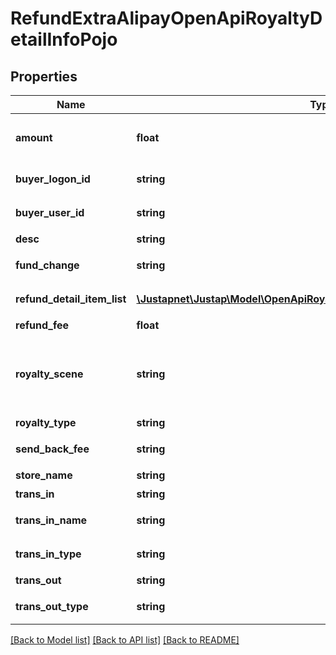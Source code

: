 # RefundExtraAlipayOpenApiRoyaltyDetailInfoPojo

## Properties
Name | Type | Description | Notes
------------ | ------------- | ------------- | -------------
**amount** | **float** | 分账的金额，单位为元 | 
**buyer_logon_id** | **string** | 买家支付宝账号 | 
**buyer_user_id** | **string** | 买家在支付宝的用户id | 
**desc** | **string** | 分账描述 | 
**fund_change** | **string** | 分账变更消息 | 
**refund_detail_item_list** | [**\Justapnet\Justap\Model\OpenApiRoyaltyDetailInfoPojoTradeFundBillItem[]**](OpenApiRoyaltyDetailInfoPojoTradeFundBillItem.md) | 退款使用的资金渠道 | [optional] 
**refund_fee** | **float** | 总退款金额 | 
**royalty_scene** | **string** | 可选值：达人佣金、平台服务费、技术服务费、其他 | 
**royalty_type** | **string** | 分账类型 | 
**send_back_fee** | **string** | 买家实际退款金额 | 
**store_name** | **string** | 交易场景 | 
**trans_in** | **string** | 收入方账户 | 
**trans_in_name** | **string** | 分账收款方姓名 | 
**trans_in_type** | **string** | 收入方账户类型 | 
**trans_out** | **string** | 支出方账户 | 
**trans_out_type** | **string** | 支出方账户类型 | 

[[Back to Model list]](../../README.md#documentation-for-models) [[Back to API list]](../../README.md#documentation-for-api-endpoints) [[Back to README]](../../README.md)


